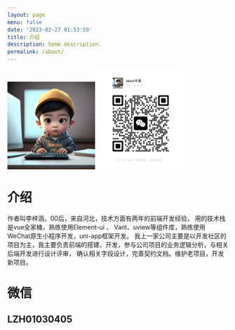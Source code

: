 ```yaml
---
layout: page
menu: false
date: '2023-02-27 01:53:59'
title: 介绍
description: Some description.
permalink: /about/
---
```


<img class="img-rounded" src="/src/img/lli.png" alt="Thiago Rossener" width="200">
<img class="img-rounded" src="/src/img/wx.png" alt="Thiago Rossener" width="200">

# 介绍

作者叫李梓涵，00后，来自河北，技术方面有两年的前端开发经验，
用的技术栈是vue全家桶，熟练使用Element-ui 、 Vant、uview等组件库，熟练使用WeChat原生小程序开发，uni-app框架开发。
我上一家公司主要是以开发社区的项目为主，我主要负责前端的搭建、开发，参与公司项目的业务逻辑分析，与相关后端开发进行设计评审，
确认相关字段设计，完善契约文档。维护老项目，开发新项目。

# 微信
## LZH01030405
